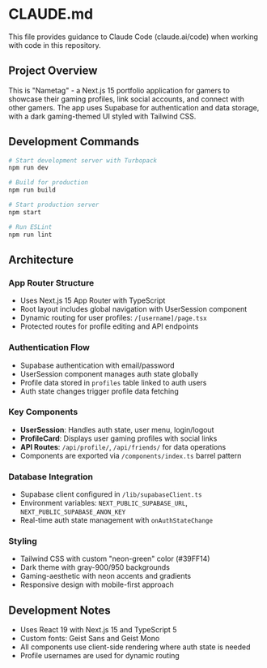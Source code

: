 # CLAUDE.md

This file provides guidance to Claude Code (claude.ai/code) when working with code in this repository.

## Project Overview

This is "Nametag" - a Next.js 15 portfolio application for gamers to showcase their gaming profiles, link social accounts, and connect with other gamers. The app uses Supabase for authentication and data storage, with a dark gaming-themed UI styled with Tailwind CSS.

## Development Commands

```bash
# Start development server with Turbopack
npm run dev

# Build for production
npm run build

# Start production server
npm start

# Run ESLint
npm run lint
```

## Architecture

### App Router Structure
- Uses Next.js 15 App Router with TypeScript
- Root layout includes global navigation with UserSession component
- Dynamic routing for user profiles: `/[username]/page.tsx`
- Protected routes for profile editing and API endpoints

### Authentication Flow
- Supabase authentication with email/password
- UserSession component manages auth state globally
- Profile data stored in `profiles` table linked to auth users
- Auth state changes trigger profile data fetching

### Key Components
- **UserSession**: Handles auth state, user menu, login/logout
- **ProfileCard**: Displays user gaming profiles with social links
- **API Routes**: `/api/profile/`, `/api/friends/` for data operations
- Components are exported via `/components/index.ts` barrel pattern

### Database Integration
- Supabase client configured in `/lib/supabaseClient.ts`
- Environment variables: `NEXT_PUBLIC_SUPABASE_URL`, `NEXT_PUBLIC_SUPABASE_ANON_KEY`
- Real-time auth state management with `onAuthStateChange`

### Styling
- Tailwind CSS with custom "neon-green" color (#39FF14)
- Dark theme with gray-900/950 backgrounds
- Gaming-aesthetic with neon accents and gradients
- Responsive design with mobile-first approach

## Development Notes

- Uses React 19 with Next.js 15 and TypeScript 5
- Custom fonts: Geist Sans and Geist Mono
- All components use client-side rendering where auth state is needed
- Profile usernames are used for dynamic routing